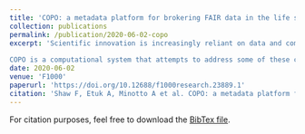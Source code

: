 ```yaml
---
title: 'COPO: a metadata platform for brokering FAIR data in the life sciences'
collection: publications
permalink: /publication/2020-06-02-copo
excerpt: 'Scientific innovation is increasingly reliant on data and computational resources. Much of today’s life science research involves generating, processing, and reusing heterogeneous datasets that are growing exponentially in size. Demand for technical experts (data scientists and bioinformaticians) to process these data is at an all-time high, but these are not typically trained in good data management practices. That said, we have come a long way in the last decade, with funders, publishers, and researchers themselves making the case for open, interoperable data as a key component of an open science philosophy. In response, recognition of the FAIR Principles (that data should be Findable, Accessible, Interoperable and Reusable) has become commonplace. However, both technical and cultural challenges for the implementation of these principles still exist when storing, managing, analysing and disseminating both legacy and new data.
 
COPO is a computational system that attempts to address some of these challenges by enabling scientists to describe their research objects (raw or processed data, publications, samples, images, etc.) using community-sanctioned metadata sets and vocabularies, and then use public or institutional repositories to share them with the wider scientific community. COPO encourages data generators to adhere to appropriate metadata standards when publishing research objects, using semantic terms to add meaning to them and specify relationships between them. This allows data consumers, be they people or machines, to find, aggregate, and analyse data which would otherwise be private or invisible, building upon existing standards to push the state of the art in scientific data dissemination whilst minimising the burden of data publication and sharing.'
date: 2020-06-02
venue: 'F1000'
paperurl: 'https://doi.org/10.12688/f1000research.23889.1'
citation: 'Shaw F, Etuk A, Minotto A et al. COPO: a metadata platform for brokering FAIR data in the life sciences [version 1; peer review: awaiting peer review]. F1000Research 2020, 9:495 (https://doi.org/10.12688/f1000research.23889.1) '
---
```


For citation purposes, feel free to download the [BibTex file](https://agbeltran.github.io/publications/bibtex/2020-06-02-copo.bib).